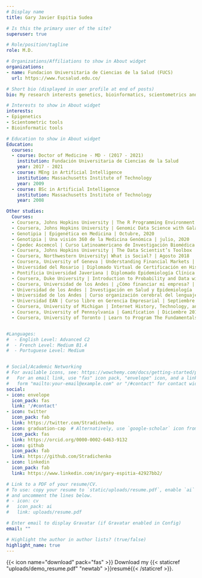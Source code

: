 ```yaml
---
# Display name
title: Gary Javier Espitia Sudea

# Is this the primary user of the site?
superuser: true

# Role/position/tagline
role: M.D.

# Organizations/Affiliations to show in About widget
organizations:
- name: Fundacion Universitaria de Ciencias de la Salud (FUCS)
  url: https://www.fucsalud.edu.co/

# Short bio (displayed in user profile at end of posts)
bio: My research interests genetics, bioinformatics, scientometrics and statistics.

# Interests to show in About widget
interests:
- Epigenetics
- Scientometric tools
- Bioinformatic tools

# Education to show in About widget
Education:
  courses:
  - course: Doctor of Medicine - MD · (2017 - 2021)
    institution: Fundación Universitaria de Ciencias de la Salud
    year: 2017 - 2021
  - course: MEng in Artificial Intelligence
    institution: Massachusetts Institute of Technology
    year: 2009
  - course: BSc in Artificial Intelligence
    institution: Massachusetts Institute of Technology
    year: 2008

Other studies:
  Courses:
  - Coursera, Johns Hopkins University | The R Programming Environment | En progreso
  - Coursera, Johns Hopkins University | Genomic Data Science with Galaxy | En progreso
  - Genotipia | Epigenética en Medicina | Octubre, 2020 
  - Genotipia | Una visión 360 de la Medicina Genómica | julio, 2020 
  - Cpedec Ascemcol | Curso Latinoamericano de Investigación Biomédica Aplicada | Julio 2020
  - Coursera, Johns Hopkins University | The Data Scientist’s Toolbox | Junio 2020 
  - Coursera, Northwestern University| What is Social? | Agosto 2018 
  - Coursera, University of Geneva | Understanding Financial Markets | Agosto 2018 
  - Universidad del Rosario | Diplomado Virtual de Certificación en Historia Clínica Electrónica e Interoperabilidad en Salud | Diciembre 2016
  - Pontificia Universidad Javeriana | Diplomado Epidemiología Clínica y Salud Pública | Noviembre 2016
  - Coursera, Duke University | Introduction to Probability and Data with R | Noviembre 2016
  - Coursera, Universidad de los Andes | ¿Cómo financiar mi empresa? | Julio 2016 
  - Universidad de los Andes | Investigación en Salud y Epidemiología | 2016
  - Universidad de los Andes | Curso organización cerebral del lenguaje en el siglo XXI | 2016
  - Universidad EAN | Curso libre en Gerencia Empresarial | Septiembre 2015
  - Coursera, University of Michigan | Internet History, Technology, and Security | Marzo 2013
  - Coursera, University of Pennsylvania | Gamification | Diciembre 2012
  - Coursera, University of Toronto | Learn to Program The Fundamentals | Diciembre 2012 


#Languages:
#  - English Level: Advanced C2
#  - French Level: Medium B1.4
#  - Portuguese Level: Medium


# Social/Academic Networking
# For available icons, see: https://wowchemy.com/docs/getting-started/page-builder/#icons
#   For an email link, use "fas" icon pack, "envelope" icon, and a link in the
#   form "mailto:your-email@example.com" or "/#contact" for contact widget.
social:
- icon: envelope
  icon_pack: fas
  link: '/#contact'
- icon: twitter
  icon_pack: fab
  link: https://twitter.com/Stradichenko
- icon: graduation-cap  # Alternatively, use `google-scholar` icon from `ai` icon pack
  icon_pack: fas
  link: https://orcid.org/0000-0002-6463-9132
- icon: github
  icon_pack: fab
  link: https://github.com/Stradichenko
- icon: linkedin
  icon_pack: fab
  link: https://www.linkedin.com/in/gary-espitia-42927bb2/

# Link to a PDF of your resume/CV.
# To use: copy your resume to `static/uploads/resume.pdf`, enable `ai` icons in `params.toml`, 
# and uncomment the lines below.
# - icon: cv
#   icon_pack: ai
#   link: uploads/resume.pdf

# Enter email to display Gravatar (if Gravatar enabled in Config)
email: ""

# Highlight the author in author lists? (true/false)
highlight_name: true
---
```




{{< icon name="download" pack="fas" >}} Download my {{< staticref "uploads/demo_resume.pdf" "newtab" >}}resumé{{< /staticref >}}.
